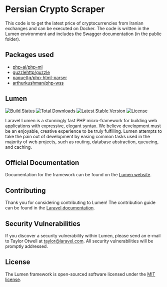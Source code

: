 # Persian Crypto Scraper

This code is to get the latest price of cryptocurrencies from Iranian exchanges and can be executed on Docker. The code is written in the Lumen environment and includes the Swagger documentation (in the public folder).

## Packages used

- [php-ai/php-ml](https://packagist.org/packages/php-ai/php-ml)
- [guzzlehttp/guzzle](https://packagist.org/packages/guzzlehttp/guzzle)
- [paquettg/php-html-parser](https://packagist.org/packages/paquettg/php-html-parser)
- [arthurkushman/php-wss](https://packagist.org/packages/arthurkushman/php-wss)

## Lumen

[![Build Status](https://travis-ci.org/laravel/lumen-framework.svg)](https://travis-ci.org/laravel/lumen-framework)
[![Total Downloads](https://img.shields.io/packagist/dt/laravel/framework)](https://packagist.org/packages/laravel/lumen-framework)
[![Latest Stable Version](https://img.shields.io/packagist/v/laravel/framework)](https://packagist.org/packages/laravel/lumen-framework)
[![License](https://img.shields.io/packagist/l/laravel/framework)](https://packagist.org/packages/laravel/lumen-framework)

Laravel Lumen is a stunningly fast PHP micro-framework for building web applications with expressive, elegant syntax. We believe development must be an enjoyable, creative experience to be truly fulfilling. Lumen attempts to take the pain out of development by easing common tasks used in the majority of web projects, such as routing, database abstraction, queueing, and caching.

## Official Documentation

Documentation for the framework can be found on the [Lumen website](https://lumen.laravel.com/docs).

## Contributing

Thank you for considering contributing to Lumen! The contribution guide can be found in the [Laravel documentation](https://laravel.com/docs/contributions).

## Security Vulnerabilities

If you discover a security vulnerability within Lumen, please send an e-mail to Taylor Otwell at taylor@laravel.com. All security vulnerabilities will be promptly addressed.

## License

The Lumen framework is open-sourced software licensed under the [MIT license](https://opensource.org/licenses/MIT).
